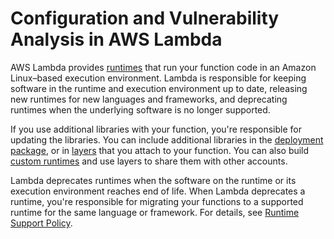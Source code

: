 # Configuration and Vulnerability Analysis in AWS Lambda<a name="security-configuration"></a>

AWS Lambda provides [runtimes](lambda-runtimes.md) that run your function code in an Amazon Linux–based execution environment\. Lambda is responsible for keeping software in the runtime and execution environment up to date, releasing new runtimes for new languages and frameworks, and deprecating runtimes when the underlying software is no longer supported\.

If you use additional libraries with your function, you're responsible for updating the libraries\. You can include additional libraries in the [deployment package](gettingstarted-features.md#gettingstarted-features-package), or in [layers](configuration-layers.md) that you attach to your function\. You can also build [custom runtimes](runtimes-custom.md) and use layers to share them with other accounts\.

Lambda deprecates runtimes when the software on the runtime or its execution environment reaches end of life\. When Lambda deprecates a runtime, you're responsible for migrating your functions to a supported runtime for the same language or framework\. For details, see [Runtime Support Policy](runtime-support-policy.md)\.
